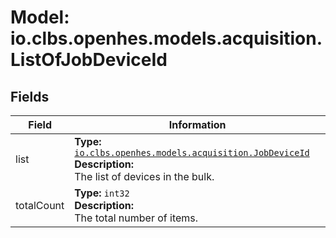 # Model: io.clbs.openhes.models.acquisition.ListOfJobDeviceId

## Fields

| Field | Information |
| --- | --- |
| list | <b>Type:</b> [`io.clbs.openhes.models.acquisition.JobDeviceId`](model-io-clbs-openhes-models-acquisition-jobdeviceid.md)<br><b>Description:</b><br>The list of devices in the bulk. |
| totalCount | <b>Type:</b> `int32`<br><b>Description:</b><br>The total number of items. |


